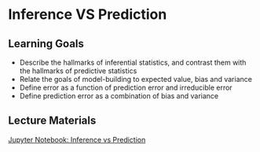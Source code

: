 # Inference VS Prediction

## Learning Goals

- Describe the hallmarks of inferential statistics, and contrast them with the hallmarks of predictive statistics
- Relate the goals of model-building to expected value, bias and variance
- Define error as a function of prediction error and irreducible error
- Define prediction error as a combination of bias and variance

## Lecture Materials

[Jupyter Notebook: Inference vs Prediction](inference_vs_prediction.ipynb)
